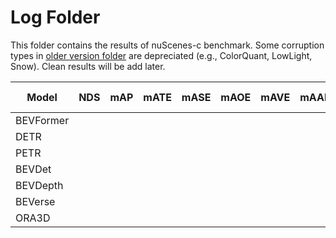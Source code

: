 # Log Folder

This folder contains the results of nuScenes-c benchmark. Some corruption types in [older version folder](./old_version/) are depreciated (e.g., ColorQuant, LowLight, Snow). Clean results will be add later.

| **Model** | **NDS** | **mAP** | **mATE** | **mASE** | **mAOE** | **mAVE** | **mAAE** |  **Corruption Config** | 
| ------- | ------- |------- | ------- | ------- |------- | ------- | ------- |------- | 
|  BEVFormer   | | | | | | | | [config](../zoo/BEVFormer/projects/configs/robust_test/) |
|  DETR   | | | | | | | | [config](../zoo/DETR3D//projects//configs//robust_test/) |
|  PETR   | | | | | | | | [config](../zoo/PETR/projects/configs/robust_test/) |
|  BEVDet    | | | | | | | |  TBD |
|  BEVDepth   | | | | | | | |   TBD |
|  BEVerse   | | | | | | | |   [config](../zoo/BEVerse//projects//configs//robust_test/) |
|  ORA3D   | | | | | | | |   [config](../zoo/ora3d/projects/configs/robust_test/) |